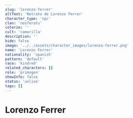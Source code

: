 ```yaml
---
slug: 'lorenzo-ferrer'
altText: 'Retrato de Lorenzo Ferrer'
character_type: 'npc'
clan: 'nosferatu'
coterie: ''
cult: 'camarilla'
description: ''
hide: false
image: '../../assets/character_images/lorenzo-ferrer.png'
name: 'Lorenzo Ferrer'
nationality: 'spanish'
pattern: 'default'
race: 'kindred'
related_characters: []
role: 'primogen'
showInfo: false
status: 'unlive'
tags: []
---
```


# Lorenzo Ferrer
